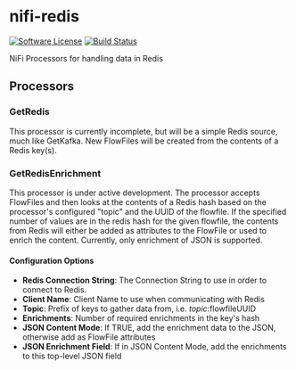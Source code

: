 # nifi-redis 
[![Software License](https://img.shields.io/badge/license-MIT-brightgreen.svg?style=flat-square)](LICENSE.md)
[![Build Status](https://travis-ci.org/qntfy/nifi-redis.svg?branch=master)](https://travis-ci.org/qntfy/nifi-redis)



NiFi Processors for handling data in Redis

## Processors
### GetRedis
This processor is currently incomplete, but will be a simple Redis source, much like GetKafka. 
New FlowFiles will be created from the contents of a Redis key(s).

### GetRedisEnrichment
This processor is under active development. 
The processor accepts FlowFiles and then looks at the contents of a Redis hash based on the processor's configured "topic" and the UUID of the flowfile.
If the specified number of values are in the redis hash for the given flowfile, the contents from Redis will either be added as attributes to the FlowFile or used to enrich the content. 
Currently, only enrichment of JSON is supported.

#### Configuration Options
- **Redis Connection String**: The Connection String to use in order to connect to Redis.
- **Client Name**: Client Name to use when communicating with Redis
- **Topic**: Prefix of keys to gather data from, i.e. $topic:$flowfileUUID
- **Enrichments**: Number of required enrichments in the key's hash
- **JSON Content Mode**: If TRUE, add the enrichment data to the JSON, otherwise add as FlowFile attributes
- **JSON Enrichment Field**: If in JSON Content Mode, add the enrichments to this top-level JSON field
